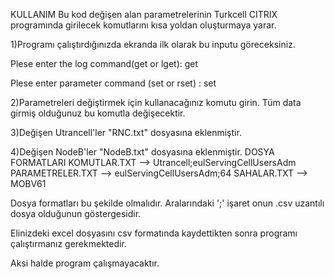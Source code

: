 KULLANIM
Bu kod değişen alan parametrelerinin Turkcell CITRIX programında girilecek komutlarını kısa yoldan oluşturmaya yarar.

1)Programı çalıştırdığınızda ekranda ilk olarak bu inputu göreceksiniz.

Plese enter the log command(get or lget): get

Plese enter parameter command (set or rset) : set

2)Parametreleri değiştirmek için kullanacağınız komutu girin. Tüm data girmiş olduğunuz bu komutla değişecektir.

3)Değişen Utrancell'ler "RNC.txt" dosyasına eklenmiştir.

4)Değişen NodeB'ler "NodeB.txt" dosyasına eklenmiştir.
DOSYA FORMATLARI
KOMUTLAR.TXT --> Utrancell;eulServingCellUsersAdm
PARAMETRELER.TXT --> eulServingCellUsersAdm;64
SAHALAR.TXT --> MOBV61

Dosya formatları bu şekilde olmalıdır. Aralarındaki ';' işaret onun .csv uzantılı dosya olduğunun göstergesidir.

Elinizdeki excel dosyasını csv formatında kaydettikten sonra programı çalıştırmanız gerekmektedir.

Aksi halde program çalışmayacaktır.
